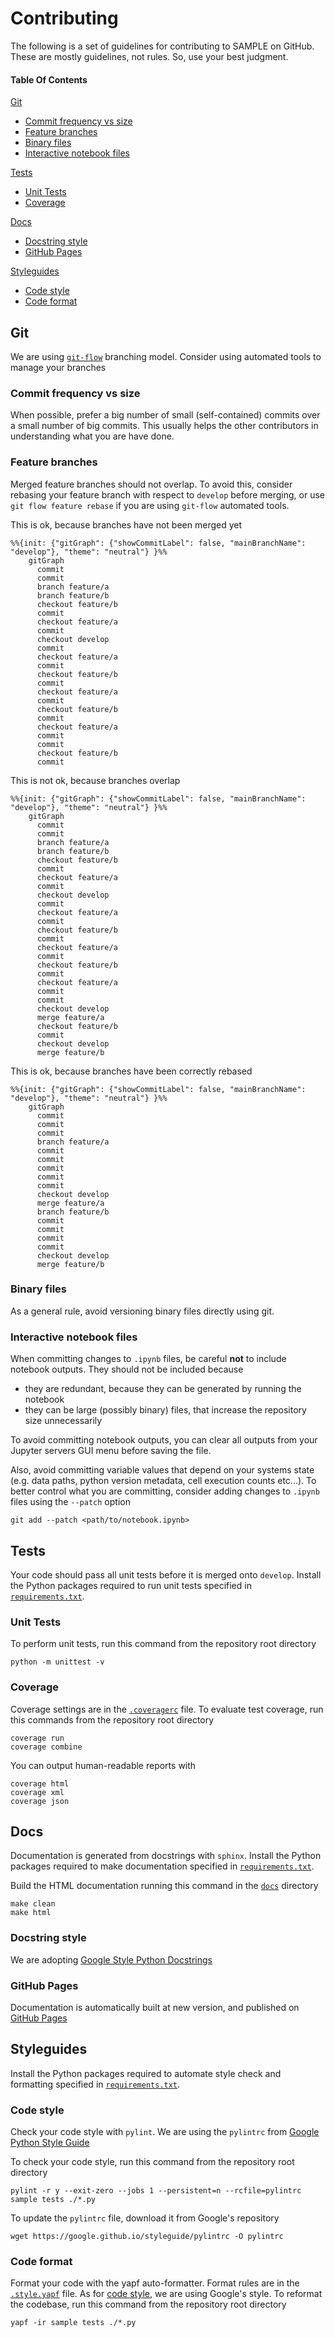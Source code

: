 # Contributing
The following is a set of guidelines for contributing to SAMPLE on GitHub.
These are mostly guidelines, not rules. So, use your best judgment.

#### Table Of Contents

[Git](#git)
 * [Commit frequency vs size](#commit-frequency-vs-size)
 * [Feature branches](#feature-branches)
 * [Binary files](#binary-files)
 * [Interactive notebook files](#interactive-notebook-files)

[Tests](#tests)
 * [Unit Tests](#unit-tests)
 * [Coverage](#coverage)

[Docs](#docs)
 * [Docstring style](#docstring-style)
 * [GitHub Pages](#github-pages)

[Styleguides](#styleguides)
 * [Code style](#code-style)
 * [Code format](#code-format)

## Git
We are using
[`git-flow`](https://nvie.com/posts/a-successful-git-branching-model/)
branching model. Consider using automated tools to manage your branches

### Commit frequency vs size
When possible, prefer a big number of small (self-contained) commits over a
small number of big commits. This usually helps the other contributors in
understanding what you are have done.

### Feature branches
Merged feature branches should not overlap.
To avoid this, consider rebasing your feature branch with respect to `develop`
before merging, or use `git flow feature rebase` if you are using `git-flow`
automated tools.

This is ok, because branches have not been merged yet
```mermaid
%%{init: {"gitGraph": {"showCommitLabel": false, "mainBranchName": "develop"}, "theme": "neutral"} }%%
    gitGraph
      commit
      commit
      branch feature/a
      branch feature/b
      checkout feature/b
      commit
      checkout feature/a
      commit
      checkout develop
      commit
      checkout feature/a
      commit
      checkout feature/b
      commit
      checkout feature/a
      commit
      checkout feature/b
      commit
      checkout feature/a
      commit
      commit
      checkout feature/b
      commit
```

This is not ok, because branches overlap
```mermaid
%%{init: {"gitGraph": {"showCommitLabel": false, "mainBranchName": "develop"}, "theme": "neutral"} }%%
    gitGraph
      commit
      commit
      branch feature/a
      branch feature/b
      checkout feature/b
      commit
      checkout feature/a
      commit
      checkout develop
      commit
      checkout feature/a
      commit
      checkout feature/b
      commit
      checkout feature/a
      commit
      checkout feature/b
      commit
      checkout feature/a
      commit
      commit
      checkout develop
      merge feature/a
      checkout feature/b
      commit
      checkout develop
      merge feature/b
```

This is ok, because branches have been correctly rebased
```mermaid
%%{init: {"gitGraph": {"showCommitLabel": false, "mainBranchName": "develop"}, "theme": "neutral"} }%%
    gitGraph
      commit
      commit
      commit
      branch feature/a
      commit
      commit
      commit
      commit
      commit
      checkout develop
      merge feature/a
      branch feature/b
      commit
      commit
      commit
      commit
      checkout develop
      merge feature/b
```

### Binary files
As a general rule, avoid versioning binary files directly using git.

### Interactive notebook files
When committing changes to `.ipynb` files, be careful **not** to include
notebook outputs. They should not be included because
 - they are redundant, because they can be generated by running the notebook
 - they can be large (possibly binary) files, that increase the repository size
   unnecessarily

To avoid committing notebook outputs, you can clear all outputs from your
Jupyter servers GUI menu before saving the file.

Also, avoid committing variable values that depend on your systems state
(e.g. data paths, python version metadata, cell execution counts etc...).
To  better control what you are committing,
consider adding changes to `.ipynb` files  using the `--patch` option
```
git add --patch <path/to/notebook.ipynb>
```

## Tests
Your code should pass all unit tests before it is merged onto `develop`.
Install the Python packages required to run unit tests specified in [`requirements.txt`](requirements.txt).

### Unit Tests
To perform unit tests, run this command from the repository root directory
```
python -m unittest -v
```

### Coverage
Coverage settings are in the [`.coveragerc`](.coveragerc) file.
To evaluate test coverage, run this commands from the repository root directory
```
coverage run
coverage combine
```

You can output human-readable reports with
```
coverage html
coverage xml
coverage json
```

## Docs
Documentation is generated from docstrings with `sphinx`.
Install the Python packages required to make documentation specified in [`requirements.txt`](requirements.txt).

Build the HTML documentation running this command in the
[`docs`](docs) directory
```
make clean
make html
```

### Docstring style
We are adopting [Google Style Python Docstrings](
https://sphinxcontrib-napoleon.readthedocs.io/en/latest/example_google.html
)

### GitHub Pages
Documentation is automatically built at new version,
and published on [GitHub Pages](https://limunimi.github.io/SAMPLE)

## Styleguides
Install the Python packages required to automate style check and formatting specified in [`requirements.txt`](requirements.txt).

### Code style
Check your code style with `pylint`.
We are using the `pylintrc` from
[Google Python Style Guide](https://google.github.io/styleguide) 

To check your code style, run this command from the repository root directory
```
pylint -r y --exit-zero --jobs 1 --persistent=n --rcfile=pylintrc sample tests ./*.py
```

To update the `pylintrc` file, download it from Google's repository
```
wget https://google.github.io/styleguide/pylintrc -O pylintrc
```

### Code format
Format your code with the yapf auto-formatter.
Format rules are in the [`.style.yapf`](.style.yapf) file.
As for [code style](#code-style), we are using Google's style.
To reformat the codebase, run this command from the repository root directory
```
yapf -ir sample tests ./*.py
```

